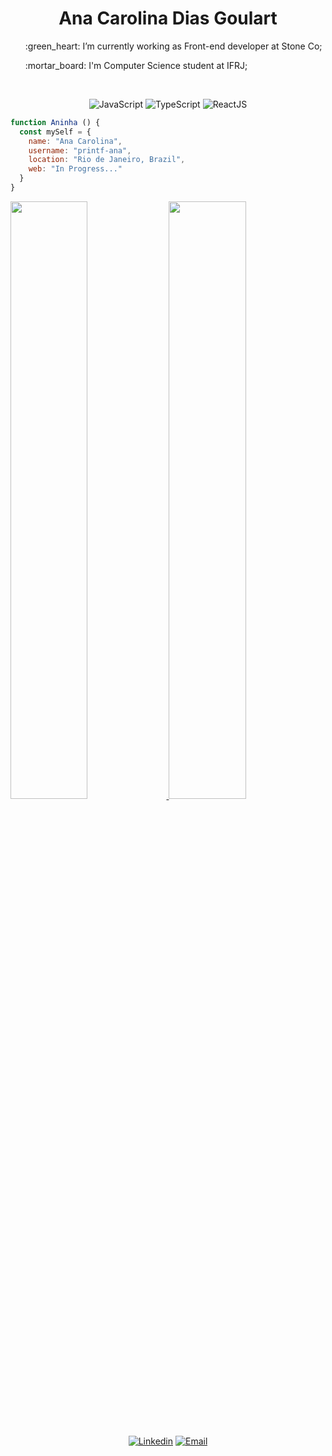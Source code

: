 

<h1 align="center">
  <b>Ana Carolina Dias Goulart</b>
</h1>


<ul>
  <p>:green_heart: I’m currently working as Front-end developer at Stone Co;</p>
  <p>:mortar_board:  I'm Computer Science student at IFRJ;</p>
</ul>

<br>

<p>
<div align="center">
  <img src="https://img.shields.io/badge/-Javascript-8c67ef?style=for-the-badge&logo=javascript&logoColor=8c67ef&labelColor=282828" alt="JavaScript">
  <img src="https://img.shields.io/badge/-Typescript-ff3860?style=for-the-badge&logo=typescript&logoColor=ff3860&labelColor=282828" alt="TypeScript">
  <img src="https://img.shields.io/badge/-ReactJs-8c67ef?style=for-the-badge&logo=react&logoColor=8c67ef&labelColor=282828" alt="ReactJS">
</div>
</p>

```js
function Aninha () {
  const mySelf = {
    name: "Ana Carolina",
    username: "printf-ana",
    location: "Rio de Janeiro, Brazil",
    web: "In Progress..."
  } 
}
```

<p align="left">
  <a href="https://www.linkedin.com/in/ana-carolina-dgoulart/">
  <img width="49.5%" src="https://github-readme-stats.vercel.app/api?username=printf-ana&show_icons=true&theme=buefy&hide_border=true" />
    <img width="49.5%" src="https://github-readme-streak-stats.herokuapp.com/?user=printf-ana&theme=buefy&hide_border=true" />
  </a>
</p>
<br>

<p>
<div align="center">
  <a href="https://www.linkedin.com/in/ana-carolina-dgoulart/"><img src="https://img.shields.io/badge/-AnaCarolina-8c67ef?style=for-the-badge&logo=linkedin&logoColor=8c67ef&labelColor=282828" alt="Linkedin"></a>
  <a href="mailto:ana_carolina_88@live.com"><img src="https://img.shields.io/badge/-ana_carolina_88@live.com-ff3860?style=for-the-badge&logo=gmail&logoColor=ff3860&labelColor=282828" alt="Email"></a>
</div>
</p>
